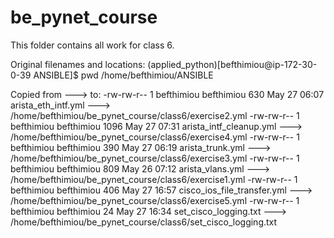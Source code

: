 # be_pynet_course
This folder contains all work for class 6.

Original filenames and locations:
(applied_python)[befthimiou@ip-172-30-0-39 ANSIBLE]$ pwd
/home/befthimiou/ANSIBLE

Copied from ---> to:
-rw-rw-r-- 1 befthimiou befthimiou  630 May 27 06:07 arista_eth_intf.yml ---> /home/befthimiou/be_pynet_course/class6/exercise2.yml
-rw-rw-r-- 1 befthimiou befthimiou 1096 May 27 07:31 arista_intf_cleanup.yml ---> /home/befthimiou/be_pynet_course/class6/exercise4.yml
-rw-rw-r-- 1 befthimiou befthimiou  390 May 27 06:19 arista_trunk.yml ---> /home/befthimiou/be_pynet_course/class6/exercise3.yml
-rw-rw-r-- 1 befthimiou befthimiou  809 May 26 07:12 arista_vlans.yml ---> /home/befthimiou/be_pynet_course/class6/exercise1.yml
-rw-rw-r-- 1 befthimiou befthimiou  406 May 27 16:57 cisco_ios_file_transfer.yml ---> /home/befthimiou/be_pynet_course/class6/exercise5.yml
-rw-rw-r-- 1 befthimiou befthimiou   24 May 27 16:34 set_cisco_logging.txt ---> /home/befthimiou/be_pynet_course/class6/set_cisco_logging.txt
